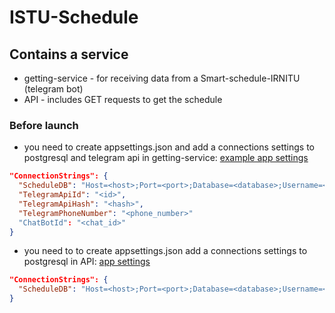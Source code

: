 # ISTU-Schedule

## Contains a service
* getting-service - for receiving data from a Smart-schedule-IRNITU (telegram bot)
* API - includes GET requests to get the schedule

### Before launch
- you need to create appsettings.json and add a connections settings to postgresql and telegram api in getting-service: [example app settings](getting-service/appsettings.json.example)
```json
"ConnectionStrings": {
  "ScheduleDB": "Host=<host>;Port=<port>;Database=<database>;Username=<user>;Password=<password>",
  "TelegramApiId": "<id>",
  "TelegramApiHash": "<hash>",
  "TelegramPhoneNumber": "<phone_number>"
  "ChatBotId": "<chat_id>"
}
```
- you need to to create appsettings.json add a connections settings to postgresql in API: [app settings](API/appsettings.json.example)
```json
"ConnectionStrings": {
  "ScheduleDB": "Host=<host>;Port=<port>;Database=<database>;Username=<user>;Password=<password>",
}
```
